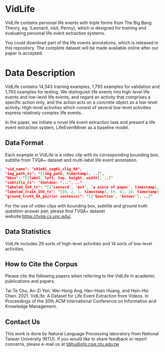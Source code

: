 # VidLife 

VidLife contains personal life events with triple forms from The Big Bang Theory, eg. (Leonard, visit, Penny), which is designed for training and evaluating personal life event extraction systems.

You could download part of the life events annotations, which is released in this repository.
The complete dataset will be made available online after our paper is accepted.

# Data Description

VidLife contains 14,343 training examples, 1,793 examples for validation and 1,793 examples for testing.
We distinguish life events into high-level life events and low-level life events, and regard an activity that comprises a specific action only, and the action acts on a concrete object as a low-level activity. High-level activities which consist of several low-level activities express relatively complex life events.

In the paper, we initiate a novel life event extraction task and present a life event extraction system, LifeEventMiner as a baseline model.

## Data Format 

Each example in VidLife is a video clip with its corresponding bounding box, subtitle from TVQA+ dataset and multi-label life event annotation.

```json
"vid_name": "s01e01_seg01_clip_00",
"img_path_ts": "[[img_path, timestamp], ..]",
"bbox": "[[label, left, top, height, width], ..]"
"subtitle_ts": "Sheldon: "...", .."
"labeled_SVO_ts": "[['Leonard', 'put', 'a piece of paper', timestamp], ['Leonard', 'hold', 'hand', timestamp]]"
"labeled_train_SVO_ts": "[[0, 2, 1, timestamp], [0, 41, 18, timestamp]]"
"ground_truth_QA_pair(or sentence)": "[['Question', 'Answer'], ..]"
```

For the use of video clips with bounding box, subtitle and ground truth question-answer pair, please find TVQA+ dataset website:https://tvqa.cs.unc.edu/.

## Data Statistics

VidLife includes 29 sorts of high-level activities and 14 sorts of low-level activities.

## How to Cite the Corpus

Please cite the following papers when referring to the VidLife in academic publications and papers.

Tai-Te Chu, An-Zi Yen, Wei-Hong Ang, Hen-Hsen Huang, and Hsin-Hsi Chen. 2021. VidLife: A Dataset for Life Event Extraction from Videos. In Proceedings of the 30th ACM International Conference on Information and Knowledge Management.

## Contact Us

This work is done by Natural Language Processing laboratory from National Taiwan University (NTU).
If you would like to share feedback or report concerns, please e-mail us at <tdjhu@nlg.csie.ntu.edu.tw>



